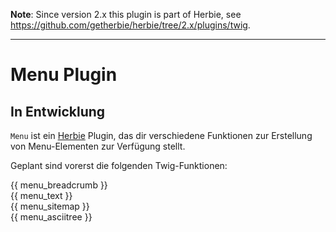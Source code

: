 **Note**: Since version 2.x this plugin is part of Herbie, see <https://github.com/getherbie/herbie/tree/2.x/plugins/twig>.

---

# Menu Plugin

## In Entwicklung ##

`Menu` ist ein [Herbie](http://github.com/getherbie/herbie) Plugin, das dir verschiedene
Funktionen zur Erstellung von Menu-Elementen zur Verfügung stellt.

Geplant sind vorerst die folgenden Twig-Funktionen:

{{ menu_breadcrumb }}  
{{ menu_text }}  
{{ menu_sitemap }}  
{{ menu_asciitree }}  

